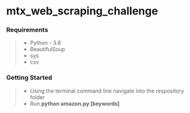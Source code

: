 # mtx_web_scraping_challenge

### Requirements

> - Python - 3.6
> - BeautifulSoup
> - sys
> - csv



### Getting Started

> - Using the terminal command line navigate into the respository folder
> - Run **python amazon.py [**keywords**]**
